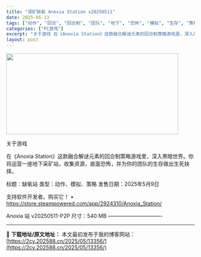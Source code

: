 ```yaml
---
title: "深矿缺氧 Anoxia Station v20250511"
date: 2025-05-13
tags: ["动作", "回合", "回合制", "团队", "地下", "恐怖", "模拟", "生存", "策略", "解谜"]
categories: ["PC游戏"]
excerpt: "关于游戏 在《Anoxia Station》这款融合解谜元素的回合制策略游戏里，深入黑暗世界。你将运营一座地下采矿站，收集资源，直面恐怖，并为你的团队的生存做出生死抉择。 标题：缺氧站 类型：动作、模拟、策略 发售日期：2025年5月9日 支持软件开发者。购买它！ • https://store.s&hellip;"
layout: post
---
```


<img src="https://2cy.202588.cn/wp-content/uploads/2025/05/202505130308537.webp" alt="" width="460" height="215" class="aligncenter size-full wp-image-13344" />

关于游戏

在《Anoxia Station》这款融合解谜元素的回合制策略游戏里，深入黑暗世界。你将运营一座地下采矿站，收集资源，直面恐怖，并为你的团队的生存做出生死抉择。

标题：缺氧站
类型：动作、模拟、策略
发售日期：2025年5月9日

支持软件开发者。购买它！
• https://store.steampowered.com/app/2924310/Anoxia_Station/

Anoxia 站 v20250511-P2P
尺寸：540 MB
——————————- 

---
📖 **下载地址/原文地址：** 本文最初发布于我的博客网站：[https://2cy.202588.cn/2025/05/13356/](https://2cy.202588.cn/2025/05/13356/)
